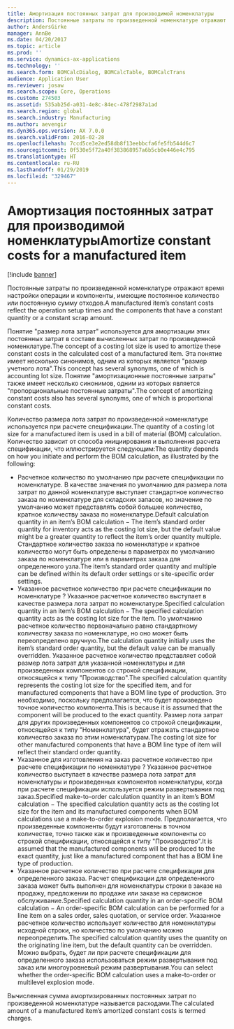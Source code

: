 ```yaml
---
title: Амортизация постоянных затрат для производимой номенклатуры
description: Постоянные затраты по произведенной номенклатуре отражают время настройки операции и компоненты, имеющие постоянное количество или постоянную сумму отходов.
author: AndersGirke
manager: AnnBe
ms.date: 04/20/2017
ms.topic: article
ms.prod: ''
ms.service: dynamics-ax-applications
ms.technology: ''
ms.search.form: BOMCalcDialog, BOMCalcTable, BOMCalcTrans
audience: Application User
ms.reviewer: josaw
ms.search.scope: Core, Operations
ms.custom: 274503
ms.assetid: 535ab25d-a031-4e8c-84ec-478f2987a1ad
ms.search.region: global
ms.search.industry: Manufacturing
ms.author: aevengir
ms.dyn365.ops.version: AX 7.0.0
ms.search.validFrom: 2016-02-28
ms.openlocfilehash: 7ccd5ce3e2ed58db8f13eebbcfa6fe5fb544d6c7
ms.sourcegitcommit: 0f530e5f72a40f383868957a6b5cb0e446e4c795
ms.translationtype: HT
ms.contentlocale: ru-RU
ms.lasthandoff: 01/29/2019
ms.locfileid: "329467"
---
```

# <a name="amortize-constant-costs-for-a-manufactured-item"></a><span data-ttu-id="7cbb7-103">Амортизация постоянных затрат для производимой номенклатуры</span><span class="sxs-lookup"><span data-stu-id="7cbb7-103">Amortize constant costs for a manufactured item</span></span>

[!include [banner](../includes/banner.md)]

<span data-ttu-id="7cbb7-104">Постоянные затраты по произведенной номенклатуре отражают время настройки операции и компоненты, имеющие постоянное количество или постоянную сумму отходов.</span><span class="sxs-lookup"><span data-stu-id="7cbb7-104">A manufactured item’s constant costs reflect the operation setup times and the components that have a constant quantity or a constant scrap amount.</span></span> 

<span data-ttu-id="7cbb7-105">Понятие "размер лота затрат" используется для амортизации этих постоянных затрат в составе вычисленных затрат по произведенной номенклатуре.</span><span class="sxs-lookup"><span data-stu-id="7cbb7-105">The concept of a costing lot size is used to amortize these constant costs in the calculated cost of a manufactured item.</span></span> <span data-ttu-id="7cbb7-106">Эта понятие имеет несколько синонимов, одним из которых является "размер учетного лота".</span><span class="sxs-lookup"><span data-stu-id="7cbb7-106">This concept has several synonyms, one of which is accounting lot size.</span></span> <span data-ttu-id="7cbb7-107">Понятие "амортизационные постоянные затраты" также имеет несколько синонимов, одним из которых является "пропорциональные постоянные затраты".</span><span class="sxs-lookup"><span data-stu-id="7cbb7-107">The concept of amortizing constant costs also has several synonyms, one of which is proportional constant costs.</span></span>

<span data-ttu-id="7cbb7-108">Количество размера лота затрат по произведенной номенклатуре используется при расчете спецификации.</span><span class="sxs-lookup"><span data-stu-id="7cbb7-108">The quantity of a costing lot size for a manufactured item is used in a bill of material (BOM) calculation.</span></span> <span data-ttu-id="7cbb7-109">Количество зависит от способа инициирования и выполнения расчета спецификации, что иллюстрируется следующим:</span><span class="sxs-lookup"><span data-stu-id="7cbb7-109">The quantity depends on how you initiate and perform the BOM calculation, as illustrated by the following:</span></span>

-   <span data-ttu-id="7cbb7-110">Расчетное количество по умолчанию при расчете спецификации по номенклатуре. В качестве значения по умолчанию для размера лота затрат по данной номенклатуре выступает стандартное количество заказа по номенклатуре для складских запасов, но значение по умолчанию может представлять собой большее количество, кратное количеству заказа по номенклатуре.</span><span class="sxs-lookup"><span data-stu-id="7cbb7-110">Default calculation quantity in an item’s BOM calculation − The item’s standard order quantity for inventory acts as the costing lot size, but the default value might be a greater quantity to reflect the item’s order quantity multiple.</span></span> <span data-ttu-id="7cbb7-111">Стандартное количество заказа по номенклатуре и кратное количество могут быть определены в параметрах по умолчанию заказа по номенклатуре или в параметрах заказа для определенного узла.</span><span class="sxs-lookup"><span data-stu-id="7cbb7-111">The item’s standard order quantity and multiple can be defined within its default order settings or site-specific order settings.</span></span>
-   <span data-ttu-id="7cbb7-112">Указанное расчетное количество при расчете спецификации по номенклатуре ? Указанное расчетное количество выступает в качестве размера лота затрат по номенклатуре.</span><span class="sxs-lookup"><span data-stu-id="7cbb7-112">Specified calculation quantity in an item’s BOM calculation − The specified calculation quantity acts as the costing lot size for the item.</span></span> <span data-ttu-id="7cbb7-113">По умолчанию расчетное количество первоначально равно стандартному количеству заказа по номенклатуре, но оно может быть переопределено вручную.</span><span class="sxs-lookup"><span data-stu-id="7cbb7-113">The calculation quantity initially uses the item’s standard order quantity, but the default value can be manually overridden.</span></span> <span data-ttu-id="7cbb7-114">Указанное расчетное количество представляет собой размер лота затрат для указанной номенклатуры и для произведенных компонентов со строкой спецификации, относящейся к типу "Производство".</span><span class="sxs-lookup"><span data-stu-id="7cbb7-114">The specified calculation quantity represents the costing lot size for the specified item, and for manufactured components that have a BOM line type of production.</span></span> <span data-ttu-id="7cbb7-115">Это необходимо, поскольку предполагается, что будет произведено точное количество компонента.</span><span class="sxs-lookup"><span data-stu-id="7cbb7-115">This is because it is assumed that the component will be produced to the exact quantity.</span></span> <span data-ttu-id="7cbb7-116">Размер лота затрат для других произведенных компонентов со строкой спецификации, относящейся к типу "Номенклатура", будет отражать стандартное количество заказа по этим номенклатурам.</span><span class="sxs-lookup"><span data-stu-id="7cbb7-116">The costing lot size for other manufactured components that have a BOM line type of item will reflect their standard order quantity.</span></span>
-   <span data-ttu-id="7cbb7-117">Указанное для изготовления на заказ расчетное количество при расчете спецификации по номенклатуре ? Указанное расчетное количество выступает в качестве размера лота затрат для номенклатуры и произведенных компонентов номенклатуры, когда при расчете спецификации используется режим развертывания под заказ.</span><span class="sxs-lookup"><span data-stu-id="7cbb7-117">Specified make-to-order calculation quantity in an item’s BOM calculation − The specified calculation quantity acts as the costing lot size for the item and its manufactured components when BOM calculations use a make-to-order explosion mode.</span></span> <span data-ttu-id="7cbb7-118">Предполагается, что произведенные компоненты будут изготовлены в точном количестве, точно также как и произведенные компоненты со строкой спецификации, относящейся к типу "Производство".</span><span class="sxs-lookup"><span data-stu-id="7cbb7-118">It is assumed that the manufactured components will be produced to the exact quantity, just like a manufactured component that has a BOM line type of production.</span></span>
-   <span data-ttu-id="7cbb7-119">Указанное расчетное количество при расчете спецификации для определенного заказа. Расчет спецификации для определенного заказа может быть выполнен для номенклатуры строки в заказе на продажу, предложении по продаже или заказе на сервисное обслуживание.</span><span class="sxs-lookup"><span data-stu-id="7cbb7-119">Specified calculation quantity in an order-specific BOM calculation − An order-specific BOM calculation can be performed for a line item on a sales order, sales quotation, or service order.</span></span> <span data-ttu-id="7cbb7-120">Указанное расчетное количество использует количество для номенклатуры исходной строки, но количество по умолчанию можно переопределить.</span><span class="sxs-lookup"><span data-stu-id="7cbb7-120">The specified calculation quantity uses the quantity on the originating line item, but the default quantity can be overridden.</span></span> <span data-ttu-id="7cbb7-121">Можно выбрать, будет ли при расчете спецификации для определенного заказа использоваться режим развертывания под заказ или многоуровневый режим развертывания.</span><span class="sxs-lookup"><span data-stu-id="7cbb7-121">You can select whether the order-specific BOM calculation uses a make-to-order or multilevel explosion mode.</span></span>

<span data-ttu-id="7cbb7-122">Вычисленная сумма амортизированных постоянных затрат по произведенной номенклатуре называется расходами.</span><span class="sxs-lookup"><span data-stu-id="7cbb7-122">The calculated amount of a manufactured item’s amortized constant costs is termed charges.</span></span>





